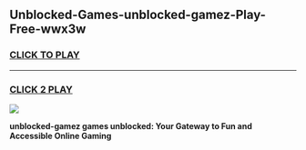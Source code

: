 
## Unblocked-Games-unblocked-gamez-Play-Free-wwx3w
<h3>
<a href="https://premium76.site?title=unblocked-gamez&ref=21A">CLICK TO PLAY</a></h3>
<hr>

<h3>
<a href="https://premium76.site?title=unblocked-gamez&ref=21A">CLICK 2 PLAY</a>
  
</h3>

<a href="https://premium76.site?title=unblocked-gamez&ref=21A"><img src="https://clearcache.store/games.png"></a>


**unblocked-gamez games unblocked: Your Gateway to Fun and Accessible Online Gaming**
